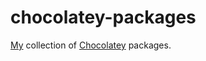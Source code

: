 # chocolatey-packages
[My](https://chocolatey.org/profiles/Jamie96) collection of [Chocolatey](https://chocolatey.org/) packages.